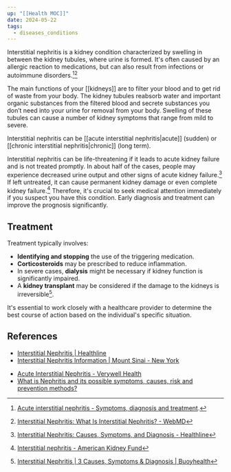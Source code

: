 ```yaml
---
up: "[[Health MOC]]"
date: 2024-05-22
tags:
  - diseases_conditions
---
```

Interstitial nephritis is a kidney condition characterized by swelling in between the kidney tubules, where urine is formed.  It's often caused by an allergic reaction to medications, but can also result from infections or autoimmune disorders.[^1][^2]

The main functions of your [[kidneys]] are to filter your blood and to get rid of waste from your body. The kidney tubules reabsorb water and important organic substances from the filtered blood and secrete substances you don’t need into your urine for removal from your body. Swelling of these tubules can cause a number of kidney symptoms that range from mild to severe.

Interstitial nephritis can be [[acute interstitial nephritis|acute]] (sudden) or [[chronic interstitial nephritis|chronic]] (long term).

Interstitial nephritis can be life-threatening if it leads to acute kidney failure and is not treated promptly. In about half of the cases, people may experience decreased urine output and other signs of acute kidney failure.[^3] If left untreated, it can cause permanent kidney damage or even complete kidney failure.[^4] Therefore, it's crucial to seek medical attention immediately if you suspect you have this condition. Early diagnosis and treatment can improve the prognosis significantly.

## Treatment
Treatment typically involves:
- **Identifying and stopping** the use of the triggering medication.
- **Corticosteroids** may be prescribed to reduce inflammation.
- In severe cases, **dialysis** might be necessary if kidney function is significantly impaired.
- A **kidney transplant** may be considered if the damage to the kidneys is irreversible[^5].

It's essential to work closely with a healthcare provider to determine the best course of action based on the individual's specific situation.

## References
* [Interstitial Nephritis | Healthline](https://www.healthline.com/health/interstitial-nephritis#causes "https://www.healthline.com/health/interstitial-nephritis#causes")
* [Interstitial Nephritis Information | Mount Sinai - New York](https://www.mountsinai.org/health-library/diseases-conditions/interstitial-nephritis)
- [Acute Interstitial Nephritis - Verywell Health](https://www.verywellhealth.com/acute-interstitial-nephritis-4153357)
- [What is Nephritis and its possible symptoms, causes, risk and prevention methods?](https://www.msn.com/en-us/health/condition/Nephritis/hp-Nephritis?source=conditioncdx)

<!-- Footnotes -->
[^1]: [Acute interstitial nephritis - Symptoms, diagnosis and treatment](https://bestpractice.bmj.com/crawler/topics/en-gb/938).
[^2]: [Interstitial Nephritis: What Is Interstitial Nephritis? - WebMD](https://www.webmd.com/a-to-z-guides/what-is-interstitial-nephritis)
[^3]: [Interstitial Nephritis: Causes, Symptoms, and Diagnosis - Healthline](https://www.healthline.com/health/interstitial-nephritis)
[^4]: [Interstitial nephritis - American Kidney Fund](https://www.kidneyfund.org/all-about-kidneys/other-kidney-diseases/interstitial-nephritis)
[^5]: [Interstitial Nephritis | 3 Causes, Symptoms & Diagnosis | Buoyhealth](https://www.buoyhealth.com/learn/interstitial-nephritis)